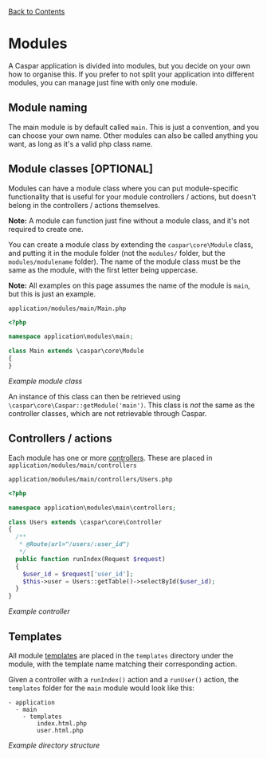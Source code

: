 [Back to Contents](README.md)

# Modules
A Caspar application is divided into modules, but you decide on your own how to organise this. If you prefer to not
split your application into different modules, you can manage just fine with only one module.

## Module naming
The main module is by default called `main`. This is just a convention, and you can choose your own name. Other modules
can also be called anything you want, as long as it's a valid php class name.

## Module classes [OPTIONAL]
Modules can have a module class where you can put module-specific functionality that is useful for your module 
controllers / actions, but doesn't belong in the controllers / actions themselves.

**Note:** A module can function just fine without a module class, and it's not required to create one.

You can create a module class by extending the `caspar\core\Module` class, and putting it in the module folder (not 
the `modules/` folder, but the `modules/modulename` folder). The name of the module class must be the same as the 
module, with the first letter being uppercase.

**Note:** All examples on this page assumes the name of the module is `main`, but this is just an example.

`application/modules/main/Main.php`
```php
<?php

namespace application\modules\main;

class Main extends \caspar\core\Module
{
}
```
*Example module class*

An instance of this class can then be retrieved using `\caspar\core\Caspar::getModule('main')`. This class is *not*
the same as the controller classes, which are not retrievable through Caspar.

## Controllers / actions
Each module has one or more [controllers](controllers.md). These are placed in `application/modules/main/controllers`

`application/modules/main/controllers/Users.php`
```php
<?php

namespace application\modules\main\controllers;

class Users extends \caspar\core\Controller
{
  /**
   * @Route(url="/users/:user_id")
   */
  public function runIndex(Request $request)
  {
    $user_id = $request['user_id'];
    $this->user = Users::getTable()->selectById($user_id);
  }
}
```
*Example controller*

## Templates
All module [templates](templates.md) are placed in the `templates` directory under the module, with the template name matching their 
corresponding action.

Given a controller with a `runIndex()` action and a `runUser()` action, the `templates` folder for the `main` module
would look like this:
```
- application
  - main
    - templates
        index.html.php
        user.html.php
```
*Example directory structure*
